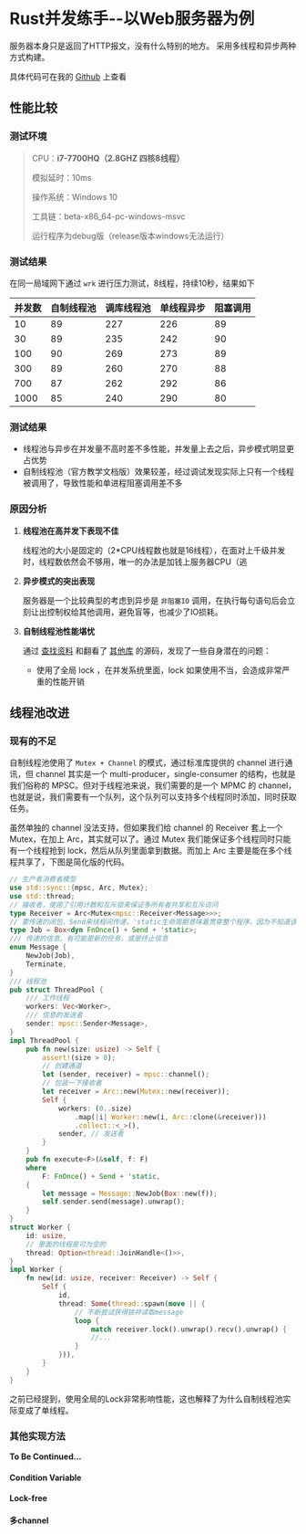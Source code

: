 # Rust并发练手--以Web服务器为例
服务器本身只是返回了HTTP报文，没有什么特别的地方。
采用多线程和异步两种方式构建。

具体代码可在我的 [Github]() 上查看

## 性能比较

### 测试环境

> CPU：**i7-7700HQ（2.8GHZ 四核8线程）**
>
> 模拟延时：10ms
>
> 操作系统：Windows 10
>
> 工具链：beta-x86_64-pc-windows-msvc
>
> 运行程序为debug版（release版本windows无法运行）

### 测试结果

在同一局域网下通过 `wrk` 进行压力测试，8线程，持续10秒，结果如下

| 并发数 | 自制线程池 | 调库线程池 | 单线程异步 | 阻塞调用 |
| ------ | ---------- | ---------- | ---------- | -------- |
| 10     | 89         | 227        | 226        | 89       |
| 30     | 89         | 235        | 242        | 90       |
| 100    | 90         | 269        | 273        | 89       |
| 300    | 89         | 260        | 270        | 88       |
| 700    | 87         | 262        | 292        | 86       |
| 1000   | 85         | 240        | 290        | 80       |

### 测试结果

- 线程池与异步在并发量不高时差不多性能，并发量上去之后，异步模式明显更占优势
- 自制线程池（官方教学文档版）效果较差，经过调试发现实际上只有一个线程被调用了，导致性能和单进程阻塞调用差不多

### 原因分析

1. **线程池在高并发下表现不佳**

   线程池的大小是固定的（2*CPU线程数也就是16线程），在面对上千级并发时，线程数依然会不够用，唯一的办法是加钱上服务器CPU（逃

2. **异步模式的突出表现**

   服务器是一个比较典型的考虑到异步是 `非阻塞IO` 调用，在执行每句语句后会立刻让出控制权给其他调用，避免盲等，也减少了IO损耗。

3. **自制线程池性能堪忧**

   通过 [查找资料](<https://www.jianshu.com/p/f4d853c0ef1e>) 和翻看了 [其他库](<https://docs.rs/crate/threadpool/1.7.1/source/src/lib.rs>) 的源码，发现了一些自身潜在的问题：
   
   - 使用了全局 lock ，在并发系统里面，lock 如果使用不当，会造成非常严重的性能开销

## 线程池改进

### 现有的不足

自制线程池使用了 `Mutex + Channel` 的模式，通过标准库提供的 channel 进行通讯，但 channel 其实是一个 multi-producer，single-consumer 的结构，也就是我们俗称的 MPSC。但对于线程池来说，我们需要的是一个 MPMC 的 channel，也就是说，我们需要有一个队列，这个队列可以支持多个线程同时添加，同时获取任务。

虽然单独的 channel 没法支持，但如果我们给 channel 的 Receiver 套上一个 Mutex，在加上 Arc，其实就可以了。通过 Mutex 我们能保证多个线程同时只能有一个线程抢到 lock，然后从队列里面拿到数据。而加上 Arc 主要是能在多个线程共享了，下图是简化版的代码。

```rust
// 生产者消费者模型
use std::sync::{mpsc, Arc, Mutex};
use std::thread;
// 接收者，使用了引用计数和互斥锁来保证多所有者共享和互斥访问
type Receiver = Arc<Mutex<mpsc::Receiver<Message>>>;
// 要传递的闭包，Send来线程间传递，'static生命周期意味着贯穿整个程序，因为不知道该线程执行多久
type Job = Box<dyn FnOnce() + Send + 'static>;
/// 传递的信息，有可能是新的任务，或是终止信息
enum Message {
    NewJob(Job),
    Terminate,
}
/// 线程池
pub struct ThreadPool {
    /// 工作线程
    workers: Vec<Worker>,
    /// 信息的发送者
    sender: mpsc::Sender<Message>,
}
impl ThreadPool {
    pub fn new(size: usize) -> Self {
        assert!(size > 0);
        // 创建通道
        let (sender, receiver) = mpsc::channel();
        // 包装一下接收者
        let receiver = Arc::new(Mutex::new(receiver));
        Self {
            workers: (0..size)
                .map(|i| Worker::new(i, Arc::clone(&receiver)))
                .collect::<_>(),
            sender, // 发送者
        }
    }
    pub fn execute<F>(&self, f: F)
    where
        F: FnOnce() + Send + 'static,
    {
        let message = Message::NewJob(Box::new(f));
        self.sender.send(message).unwrap();
    }
}
struct Worker {
    id: usize,
    // 里面的线程是可为空的
    thread: Option<thread::JoinHandle<()>>,
}
impl Worker {
    fn new(id: usize, receiver: Receiver) -> Self {
        Self {
            id,
            thread: Some(thread::spawn(move || {
                // 不断尝试获得锁并读取message
                loop {
                    match receiver.lock().unwrap().recv().unwrap() {
					//...
                }
            })),
        }
    }
}
```

之前已经提到，使用全局的Lock非常影响性能，这也解释了为什么自制线程池实际变成了单线程。

### 其他实现方法

**To Be Continued...**

#### Condition Variable



#### Lock-free



#### 多channel



   

